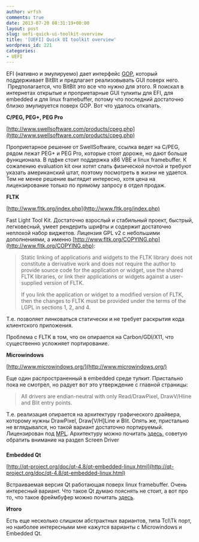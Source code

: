 ```yaml
---
author: wrfsh
comments: true
date: 2013-07-20 08:31:19+00:00
layout: post
slug: uefi-quick-ui-toolkit-overview
title: '[UEFI] Quick UI toolkit overview'
wordpress_id: 221
categories:
- UEFI
---
```


EFI (нативно и эмулируемо) дает интерфейс [GOP](http://wiki.phoenix.com/wiki/index.php/EFI_GRAPHICS_OUTPUT_PROTOCOL), который поддерживает BitBlt и предлагает реализовывать GUI поверх него.  Предполагается, что BitBlt это все что нужно для этого. Я поискал в интернетах открытые и проприетарные GUI тулкиты для EFI, для embedded и для linux framebuffer, потому что последний достаточно близко эмулируется поверх GOP. Вот что удалось откапать.



**C/PEG, PEG+, PEG Pro**

[http://www.swellsoftware.com/products/cpeg.php](http://www.swellsoftware.com/products/cpeg.php)

Проприетарное решение от SwellSoftware, ссылка ведет на C/PEG, рядом лежат PEG+ и PEG Pro, которые стоят дороже, но дают больше функционала. В пдфке стоит поддержка x86 VBE и linux framebuffer. К сожалению evaluation kit они хотят слать физической почтой и требуют указать американский штат, поэтому посмотреть в жизни не удается. Тем не менее решение выглядит интересно, хотя цена на лицензирование только по прямому запросу в отдел продаж.



**FLTK**

[http://www.fltk.org/index.php](http://www.fltk.org/index.php)

Fast Light Tool Kit. Достаточно взрослый и стабильный проект, быстрый, легковесный, умеет рендерить шрифты и содержит достаточно неплохой набор виджетов. Лицензия GPL v2 с небольшими дополнениями, а именно [http://www.fltk.org/COPYING.php](http://www.fltk.org/COPYING.php):


<blockquote>Static linking of applications and widgets to the FLTK library does not constitute a derivative work and does not require the author to provide source code for the application or widget, use the shared FLTK libraries, or link their applications or widgets against a user-supplied version of FLTK.

If you link the application or widget to a modified version of FLTK, then the changes to FLTK must be provided under the terms of the LGPL in sections 1, 2, and 4.</blockquote>


Т.е. позволяет линковаться статически и не требует раскрытия кода клиентского приложения.

Проблема с FLTK в том, что он опирается на Carbon/GDI/X11, что существенно усложняет портирование.



**Microwindows**

[http://www.microwindows.org/](http://www.microwindows.org/)

Еще один распространенный в embedded среде тулкит. Пристально пока не смотрел, но радует вот это утверждение с главной страницы:


<blockquote>All drivers are endian-neutral with only Read/DrawPixel, DrawV/Hline and Blit entry points.</blockquote>


Т.е. реализация опирается на архитектуру графического драйвера, которому нужны DrawPixel, Draw[V/H]Line и Blit. Опять же, пристально не вглядывался, но такой вариант достаточно портируемый. Лицензирован под [MPL](http://www.mozilla.org/MPL/). Архитектуру можно почитать [здесь](http://www.microwindows.org/microwindows_architecture.html), советую обратить внимание на раздел Screen Driver


### 


**Embedded Qt**

[http://qt-project.org/doc/qt-4.8/qt-embedded-linux.html](http://qt-project.org/doc/qt-4.8/qt-embedded-linux.html)

Встраиваемая версия Qt работающая поверх linux framebuffer. Очень интересный вариант. Что такое Qt думаю пояснять не стоит, а вот про то, что такое фреймбуфер можно почитать [здесь](http://tldp.org/HOWTO/Framebuffer-HOWTO/).



**Итого**

Есть еще несколько слишком абстрактных вариантов, типа Tcl\Tk порт, но наиболее интересными мне кажутся варианты с Microwindows и Embedded Qt.
